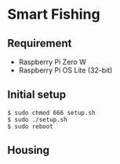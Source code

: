 # Smart Fishing
## Requirement
- Raspberry Pi Zero W
- Raspberry Pi OS Lite (32-bit)

## Initial setup

```:bash
$ sudo chmod 666 setup.sh
$ sudo ./setup.sh
$ sudo reboot
```

## Housing
